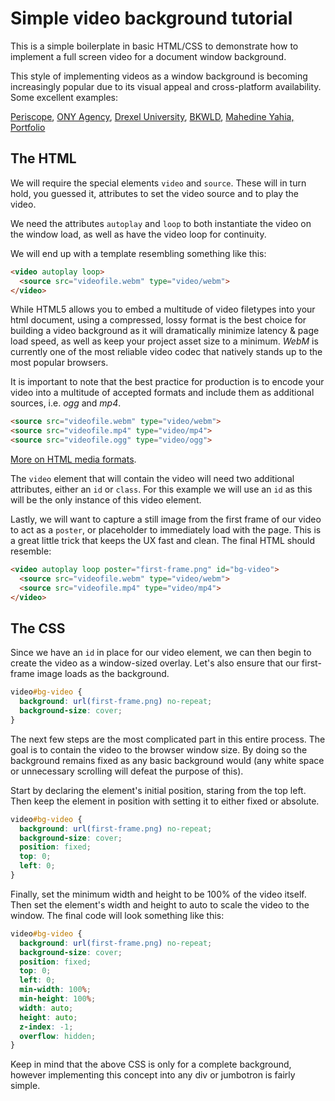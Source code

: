 # Simple video background tutorial  
This is a simple boilerplate in basic HTML/CSS to demonstrate how to implement a full screen video for a document window background.  

This style of implementing videos as a window background is becoming increasingly popular due to its visual appeal and cross-platform availability. Some excellent examples:  

[Periscope](https://www.periscope.tv/), [ONY Agency](http://en.ony.ru/), [Drexel University](http://www.getgoingtoday.org/curious), [BKWLD](http://www.bkwld.com/), [Mahedine Yahia, Portfolio](http://www.mahedineyahia.fr/)


## The HTML  
We will require the special elements `video` and `source`. These will in turn hold, you guessed it, attributes to set the video source and to play the video.  

We need the attributes `autoplay` and `loop` to both instantiate the video on the window load, as well as have the video loop for continuity.   

We will end up with a template resembling something like this:  

```html
<video autoplay loop>
  <source src="videofile.webm" type="video/webm">
</video>
```   

While HTML5 allows you to embed a multitude of video filetypes into your html document, using a compressed, lossy format is the best choice for building a video background as it will dramatically minimize latency & page load speed, as well as keep your project asset size to a minimum. *WebM* is currently one of the most reliable video codec that natively stands up to the most popular browsers.

It is important to note that the best practice for production is to encode your video into a multitude of accepted formats and include them as additional sources, i.e. *ogg* and *mp4*.  

```html
<source src="videofile.webm" type="video/webm">
<source src="videofile.mp4" type="video/mp4">
<source src="videofile.ogg" type="video/ogg">
```  

[More on HTML media formats](https://developer.mozilla.org/en-US/docs/Web/HTML/Supported_media_formats).

The `video` element that will contain the video will need two additional attributes, either an `id` or `class`. For this example we will use an `id` as this will be the only instance of this video element.

Lastly, we will want to capture a still image from the first frame of our video to act as a `poster`, or placeholder to immediately load with the page. This is a great little trick that keeps the UX fast and clean. The final HTML should resemble:  

```html
<video autoplay loop poster="first-frame.png" id="bg-video">
  <source src="videofile.webm" type="video/webm">
  <source src="videofile.mp4" type="video/mp4">
</video>
```

## The CSS

Since we have an `id` in place for our video element, we can then begin to create the video as a window-sized overlay. Let's also ensure that our first-frame image loads as the background.  

```css
video#bg-video {
  background: url(first-frame.png) no-repeat;
  background-size: cover;
}
```

The next few steps are the most complicated part in this entire process. The goal is to contain the video to the browser window size. By doing so the background remains fixed as any basic background would (any white space or unnecessary scrolling will defeat the purpose of this).  

Start by declaring the element's initial position, staring from the top left. Then keep the element in position with setting it to either fixed or absolute.    

```css
video#bg-video {
  background: url(first-frame.png) no-repeat;
  background-size: cover;
  position: fixed;
  top: 0;
  left: 0;
}
```  

Finally, set the minimum width and height to be 100% of the video itself. Then set the element's width and height to auto to scale the video to the window. The final code will look something like this:  

```css
video#bg-video {
  background: url(first-frame.png) no-repeat;
  background-size: cover;
  position: fixed;
  top: 0;
  left: 0;
  min-width: 100%;
  min-height: 100%;
  width: auto;
  height: auto;
  z-index: -1;
  overflow: hidden;
}
```  

Keep in mind that the above CSS is only for a complete background, however implementing this concept into any div or jumbotron is fairly simple.  
